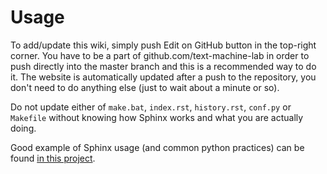 # Usage

To add/update this wiki, simply push Edit on GitHub button in the top-right corner. You have to be a part of github.com/text-machine-lab in order to push directly into the master branch and this is a recommended way to do it. The website is automatically updated after a push to the repository, you don't need to do anything else (just to wait about a minute or so).

Do not update either of `make.bat`, `index.rst`, `history.rst`, `conf.py` or `Makefile` without knowing how Sphinx works and what you are actually doing.

Good example of Sphinx usage (and common python practices) can be found [in this project](https://github.com/audreyr/binaryornot).
